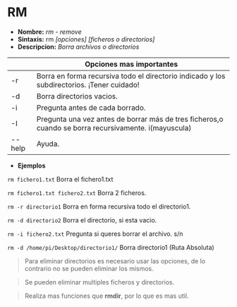 # RM
* **Nombre:** _rm - remove_
* **Sintaxis:** rm  _[opciones]  [ficheros o directorios]_
* **Descripcion:** _Borra archivos o directorios_

||Opciones mas importantes| 
| --------- | --------- |
| -r|Borra en forma recursiva todo el directorio indicado y los subdirectorios. ¡Tener cuidado!| 
| -d|Borra directorios vacios.|
| -i|Pregunta antes de cada borrado.|
| -I|Pregunta una vez antes de borrar más de tres ficheros,o cuando se borra recursivamente. i(mayuscula)|
| --help|Ayuda.|
 
* **Ejemplos**

```rm fichero1.txt``` Borra el fichero1.txt

```rm fichero1.txt fichero2.txt``` Borra 2 ficheros.

```rm -r directorio1``` Borra en forma recursiva todo el directorio1.

```rm -d directorio2``` Borra el directorio, si esta vacio.

```rm -i fichero2.txt``` Pregunta si queres borrar el archivo. s/n

```rm -d /home/pi/Desktop/directorio1/``` Borra directorio1 (Ruta Absoluta)
>Para eliminar directorios es necesario usar las opciones, de lo contrario no se pueden eliminar los mismos.

>Se pueden eliminar multiples ficheros y directorios.

>Realiza mas funciones que **rmdir**, por lo que es mas util.
